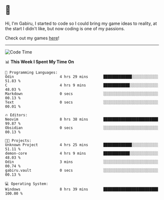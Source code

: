 # 🐀

Hi, I'm Gabiru, I started to code so I could bring my game ideas to reality, at the start I didn't like, but now coding is one of my passions.

Check out my games [here](https://gabiru.art/projetos/)!

---

<!--START_SECTION:waka-->
![Code Time](http://img.shields.io/badge/Code%20Time-496%20hrs%2043%20mins-blue)

📊 **This Week I Spent My Time On** 

```text
💬 Programming Languages: 
Odin                     4 hrs 29 mins       █████████████░░░░░░░░░░░░   51.83 % 
C                        4 hrs 9 mins        ████████████░░░░░░░░░░░░░   48.03 % 
Markdown                 0 secs              ░░░░░░░░░░░░░░░░░░░░░░░░░   00.13 % 
Text                     0 secs              ░░░░░░░░░░░░░░░░░░░░░░░░░   00.01 % 

🔥 Editors: 
Neovim                   8 hrs 38 mins       █████████████████████████   99.87 % 
Obsidian                 0 secs              ░░░░░░░░░░░░░░░░░░░░░░░░░   00.13 % 

🐱‍💻 Projects: 
Unknown Project          4 hrs 25 mins       █████████████░░░░░░░░░░░░   51.11 % 
demon-core               4 hrs 9 mins        ████████████░░░░░░░░░░░░░   48.03 % 
Odin                     3 mins              ░░░░░░░░░░░░░░░░░░░░░░░░░   00.74 % 
gabiru.vault             0 secs              ░░░░░░░░░░░░░░░░░░░░░░░░░   00.13 % 

💻 Operating System: 
Windows                  8 hrs 39 mins       █████████████████████████   100.00 % 
```


<!--END_SECTION:waka-->
